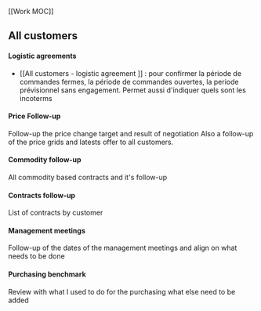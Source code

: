 [[Work MOC]]

## All customers

#### Logistic agreements
- [[All customers - logistic agreement ]] : pour confirmer la période de commandes fermes, la période de commandes ouvertes, la periode prévisionnel sans engagement. Permet aussi d'indiquer quels sont les incoterms

#### Price Follow-up
Follow-up the price change target and result of negotiation
Also a follow-up of the price grids and latests offer to all customers.

#### Commodity follow-up
All commodity based contracts and it's follow-up

#### Contracts follow-up
List of contracts by customer

#### Management meetings
Follow-up of the dates of the management meetings and align on what needs to be done

#### Purchasing benchmark
Review with what I used to do for the purchasing what else need to be added

